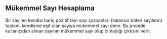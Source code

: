 ## Mükemmel Sayı Hesaplama

Bir sayının kendisi hariç pozitif tam sayı çarpanları (kalansız bölen sayıların) toplamı kendisine eşit olan sayıya mükemmel sayı denir. Bu projede kullanıcıdan alınan sayının mükemmel sayı olup olmadığı çıktısını verir.
